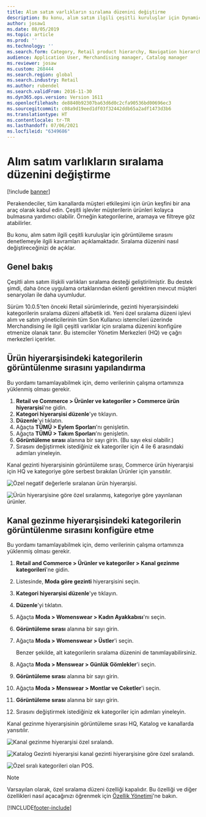 ```yaml
---
title: Alım satım varlıkların sıralama düzenini değiştirme
description: Bu konu, alım satım ilgili çeşitli kuruluşlar için Dynamics 365 Commerce'deki görüntüleme sırasını denetlemeyle ilgili kavramları açıklamaktadır.
author: josaw1
ms.date: 08/05/2019
ms.topic: article
ms.prod: ''
ms.technology: ''
ms.search.form: Category, Retail product hierarchy, Navigation hierarchy
audience: Application User, Merchandising manager, Catalog manager
ms.reviewer: josaw
ms.custom: 268444
ms.search.region: global
ms.search.industry: Retail
ms.author: rubendel
ms.search.validFrom: 2016-11-30
ms.dyn365.ops.version: Version 1611
ms.openlocfilehash: de8840b92307ba63d6d0c2cfa90536bd00696ec3
ms.sourcegitcommit: c08a9d19eed1df03f32442ddb65a2adf1473d3b6
ms.translationtype: HT
ms.contentlocale: tr-TR
ms.lasthandoff: 07/06/2021
ms.locfileid: "6349686"
---
```

# <a name="change-the-sort-order-for-merchandising-entities"></a>Alım satım varlıkların sıralama düzenini değiştirme


[!include [banner](includes/banner.md)]

Perakendeciler, tüm kanallarda müşteri etkileşimi için ürün keşfini bir ana araç olarak kabul edin. Çeşitli işlevler müşterilerin ürünleri kolayca bulmasına yardımcı olabilir. Örneğin kategorilerine, aramaya ve filtreye göz atabilirler.

Bu konu, alım satım ilgili çeşitli kuruluşlar için görüntüleme sırasını denetlemeyle ilgili kavramları açıklamaktadır. Sıralama düzenini nasıl değiştireceğinizi de açıklar.

## <a name="overview"></a>Genel bakış

Çeşitli alım satım ilişkili varlıkları sıralama desteği geliştirilmiştir. Bu destek şimdi, daha önce uygulama ortaklarından eklenti gerektiren mevcut müşteri senaryoları ile daha uyumludur.

Sürüm 10.0.5'ten önceki Retail sürümlerinde, gezinti hiyerarşisindeki kategorilerin sıralama düzeni alfabetik idi. Yeni özel sıralama düzeni işlevi alım ve satım yöneticilerinin tüm Son Kullanıcı istemcileri üzerinde Merchandising ile ilgili çeşitli varlıklar için sıralama düzenini konfigüre etmenize olanak tanır. Bu istemciler Yönetim Merkezleri (HQ) ve çağrı merkezleri içerirler.

## <a name="configure-the-display-order-for-categories-in-the-product-hierarchy"></a>Ürün hiyerarşisindeki kategorilerin görüntülenme sırasını yapılandırma

Bu yordamı tamamlayabilmek için, demo verilerinin çalışma ortamınıza yüklenmiş olması gerekir.

1. **Retail ve Commerce \> Ürünler ve kategoriler \> Commerce ürün hiyerarşisi**'ne gidin.
2. **Kategori hiyerarşisi düzenle**'ye tıklayın.
3. **Düzenle**'yi tıklatın.
4. Ağaçta **TÜMÜ \> Eylem Sporları**'nı genişletin.
5. Ağaçta **TÜMÜ \> Takım Sporları**'nı genişletin.
6. **Görüntüleme sırası** alanına bir sayı girin. (Bu sayı eksi olabilir.)
7. Sırasını değiştirmek istediğiniz ek kategoriler için 4 ile 6 arasındaki adımları yineleyin.

Kanal gezinti hiyerarşisinin görüntüleme sırası, Commerce ürün hiyerarşisi için HQ ve kategoriye göre serbest bırakılan Ürünler için yansıtılır.

![Özel negatif değerlerle sıralanan ürün hiyerarşisi.](./media/RetailProductHierarchyCustomSortedWithNegativeValues.png)

![Ürün hiyerarşisine göre özel sıralanmış, kategoriye göre yayınlanan ürünler.](./media/ReleasedProductsByCategoryCustomSortedBasedOnRetailProductHierarchy.png)

## <a name="configure-the-display-order-for-categories-in-the-channel-navigation-hierarchy"></a>Kanal gezinme hiyerarşisindeki kategorilerin görüntülenme sırasını konfigüre etme

Bu yordamı tamamlayabilmek için, demo verilerinin çalışma ortamınıza yüklenmiş olması gerekir.

1. **Retail and Commerce \> Ürünler ve kategoriler \> Kanal gezinme kategorileri**'ne gidin.
2. Listesinde, **Moda göre gezinti** hiyerarşisini seçin.
3. **Kategori hiyerarşisi düzenle**'ye tıklayın.
4. **Düzenle**'yi tıklatın.
5. Ağaçta **Moda \> Womenswear \> Kadın Ayakkabısı**'nı seçin.
6. **Görüntüleme sırası** alanına bir sayı girin.
7. Ağaçta **Moda \> Womenswear \> Üstler**'i seçin.

    Benzer şekilde, alt kategorilerin sıralama düzenini de tanımlayabilirsiniz.

8. Ağaçta **Moda \> Menswear \> Günlük Gömlekler**'i seçin.
9. **Görüntüleme sırası** alanına bir sayı girin.
10. Ağaçta **Moda \> Menswear \> Montlar ve Ceketler**'i seçin.
11. **Görüntüleme sırası** alanına bir sayı girin.
12. Sırasını değiştirmek istediğiniz ek kategoriler için adımları yineleyin.

Kanal gezinme hiyerarşisinin görüntüleme sırası HQ, Katalog ve kanallarda yansıtılır.

![Kanal gezinme hiyerarşisi özel sıralandı.](./media/ChannelNavCustomSorted.png)

![Katalog Gezinti hiyerarşisi kanal gezinti hiyerarşisine göre özel sıralandı.](./media/CatalogNavHierarchyCustomSortedBasedOnChannelNav.png)

![Özel sıralı kategorileri olan POS.](./media/POSChannelCategoriesCustomSorted.png)

> [!NOTE]
> Varsayılan olarak, özel sıralama düzeni özelliği kapalıdır. Bu özelliği ve diğer özellikleri nasıl açacağınızı öğrenmek için [Özellik Yönetimi](/dynamics365/unified-operations/fin-and-ops/get-started/feature-management/feature-management-overview)'ne bakın.


[!INCLUDE[footer-include](../includes/footer-banner.md)]